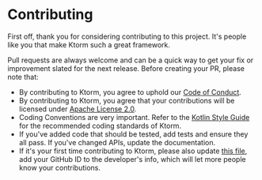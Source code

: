 
# Contributing

First off, thank you for considering contributing to this project. It's people like you that make Ktorm such a great framework. 

Pull requests are always welcome and can be a quick way to get your fix or improvement slated for the next release. Before creating your PR, please note that: 

- By contributing to Ktorm, you agree to uphold our [Code of Conduct](CODE_OF_CONDUCT.md).
- By contributing to Ktorm, you agree that your contributions will be licensed under [Apache License 2.0](LICENSE).
- Coding Conventions are very important. Refer to the [Kotlin Style Guide](https://kotlinlang.org/docs/reference/coding-conventions.html) for the recommended coding standards of Ktorm.
- If you've added code that should be tested, add tests and ensure they all pass. If you've changed APIs, update the documentation. 
- If it's your first time contributing to Ktorm, please also update [this file](buildSrc/src/main/kotlin/ktorm.maven-publish.gradle.kts), add your GitHub ID to the developer's info, which will let more people know your contributions.
